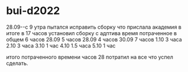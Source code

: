 # bui-d2022
28.09--c 9 утра пытался исправить сборку что прислала академия в итоге в 17 часов установил сборку с адптива
время потраченное в общем 6 часов
28.09 5 часов
28.09 4 часов
30.09 7 часов
1.10 3 часа
2.10 3 часа
3.10 1 час
4.10 1.5 часа
5.10 1 час

итого потраченного времени часов 28 потратил на все что успел сделать.


